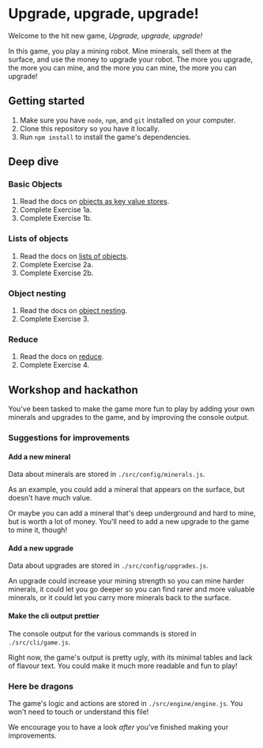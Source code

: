 # Upgrade, upgrade, upgrade!

Welcome to the hit new game, _Upgrade, upgrade, upgrade!_

In this game, you play a mining robot. Mine minerals, sell them at the surface, and use the money to upgrade your robot. The more you upgrade, the more you can mine, and the more you can mine, the more you can upgrade!

## Getting started

1. Make sure you have `node`, `npm`, and `git` installed on your computer.
2. Clone this repository so you have it locally.
3. Run `npm install` to install the game's dependencies.

## Deep dive

### Basic Objects

1. Read the docs on [objects as key value stores]().
2. Complete Exercise 1a.
3. Complete Exercise 1b.

### Lists of objects

1. Read the docs on [lists of objects]().
2. Complete Exercise 2a.
3. Complete Exercise 2b.

### Object nesting

1. Read the docs on [object nesting]().
2. Complete Exercise 3.

### Reduce

1. Read the docs on [reduce]().
2. Complete Exercise 4.

## Workshop and hackathon

You've been tasked to make the game more fun to play by adding your own minerals and upgrades to the game, and by improving the console output.

### Suggestions for improvements

#### Add a new mineral

Data about minerals are stored in `./src/config/minerals.js`. 

As an example, you could add a mineral that appears on the surface, but doesn't have much value.

Or maybe you can add a mineral that's deep underground and hard to mine, but is worth a lot of money. You'll need to add a new upgrade to the game to mine it, though!

#### Add a new upgrade

Data about upgrades are stored in `./src/config/upgrades.js`.

An upgrade could increase your mining strength so you can mine harder minerals, it could let you go deeper so you can find rarer and more valuable minerals, or it could let you carry more minerals back to the surface.

#### Make the cli output prettier

The console output for the various commands is stored in `./src/cli/game.js`.

Right now, the game's output is pretty ugly, with its minimal tables and lack of flavour text. You could make it much more readable and fun to play!

### Here be dragons

The game's logic and actions are stored in `./src/engine/engine.js`. You won't need to touch or understand this file! 

We encourage you to have a look _after_ you've finished making your improvements.